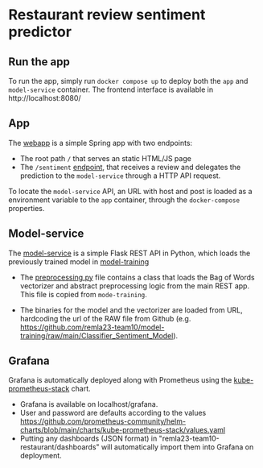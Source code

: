 # Restaurant review sentiment predictor

## Run the app

To run the app, simply run `docker compose up` to deploy both the `app` and `model-service` container. The frontend interface is available in http://localhost:8080/

## App
The [webapp](https://github.com/remla23-team10/app) is a simple Spring app with two endpoints:

- The root path `/` that serves an static HTML/JS page
- The `/sentiment` [endpoint](https://github.com/remla23-team10/app/blob/main/src/main/java/nl/tudelft/remla/team10/app/controllers/SentimentController.java), that receives a review and delegates the prediction to the `model-service` through a HTTP API request.

To locate the `model-service` API, an URL with host and post is loaded as a environment variable to the `app` container, through the `docker-compose` properties.

## Model-service
The [model-service](https://github.com/remla23-team10/model-service) is a simple Flask REST API in Python, which loads the previously trained model in [model-training](https://github.com/remla23-team10/model-training)

- The [preprocessing.py](https://github.com/remla23-team10/model-service/blob/main/preprocessing.py) file contains a class that loads the Bag of Words vectorizer and abstract preprocessing logic from the main REST app. This file is copied from `mode-training`.

- The binaries for the model and the vectorizer are loaded from URL, hardcoding the url of the RAW file from Github (e.g. https://github.com/remla23-team10/model-training/raw/main/Classifier_Sentiment_Model).

## Grafana

Grafana is automatically deployed along with Prometheus using the [kube-prometheus-stack](https://github.com/prometheus-community/helm-charts/blob/main/charts/kube-prometheus-stack) chart.
* Grafana is available on localhost/grafana. 
* User and password are defaults according to the values https://github.com/prometheus-community/helm-charts/blob/main/charts/kube-prometheus-stack/values.yaml
* Putting any dashboards (JSON format) in "remla23-team10-restaurant/dashboards" will automatically import them into Grafana on deployment.